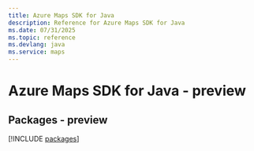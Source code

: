 ```yaml
---
title: Azure Maps SDK for Java
description: Reference for Azure Maps SDK for Java
ms.date: 07/31/2025
ms.topic: reference
ms.devlang: java
ms.service: maps
---
```

# Azure Maps SDK for Java - preview
## Packages - preview
[!INCLUDE [packages](maps-index.md)]